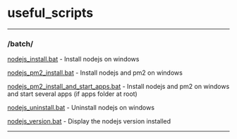 # useful_scripts

** **
### /batch/

[nodejs_install.bat](https://github.com/JimmyGaubert/useful_scripts/blob/main/batch/nodejs_install.bat) - Install nodejs on windows

[nodejs_pm2_install.bat](https://github.com/JimmyGaubert/useful_scripts/blob/main/batch/nodejs_pm2_install.bat) - Install nodejs and pm2 on windows

[nodejs_pm2_install_and_start_apps.bat](https://github.com/JimmyGaubert/useful_scripts/blob/main/batch/nodejs_pm2_install_and_start_apps.bat) - Install nodejs and pm2 on windows and start several apps (if apps folder at root)

[nodejs_uninstall.bat](https://github.com/JimmyGaubert/useful_scripts/blob/main/batch/nodejs_uninstall.bat) - Uninstall nodejs on windows

[nodejs_version.bat](https://github.com/JimmyGaubert/useful_scripts/blob/main/batch/nodejs_version.bat) - Display the nodejs version installed

** **
